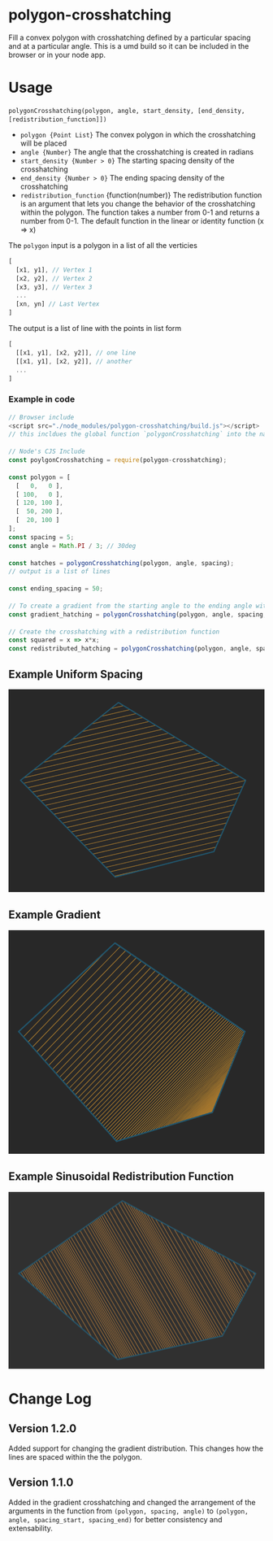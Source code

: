 # polygon-crosshatching

Fill a convex polygon with crosshatching defined by a particular spacing and at
a particular angle. This is a umd build so it can be included in the browser or
in your node app.

# Usage

`polygonCrosshatching(polygon, angle, start_density, [end_density, [redistribution_function]])`
+ `polygon {Point List}` The convex polygon in which the crosshatching will be placed
+ `angle {Number}` The angle that the crosshatching is created in radians
+ `start_density {Number > 0}` The starting spacing density of the crosshatching
+ `end_density {Number > 0}` The ending spacing density of the crosshatching
+ `redistribution_function` {function(number)} The redistribution function is an argument
  that lets you change the behavior of the crosshatching within the polygon. The function
  takes a number from 0-1 and returns a number from 0-1. The default function in the
  linear or identity function (x => x)

The `polygon` input is a polygon in a list of all the verticies
```js
[
  [x1, y1], // Vertex 1
  [x2, y2], // Vertex 2
  [x3, y3], // Vertex 3
  ...
  [xn, yn] // Last Vertex
]
```

The output is a list of line with the points in list form
```js
[
  [[x1, y1], [x2, y2]], // one line
  [[x1, y1], [x2, y2]], // another
  ...
]
```

### Example in code
```js
// Browser include
<script src="./node_modules/polygon-crosshatching/build.js"></script>
// this incldues the global function `polygonCrosshatching` into the namespace

// Node's CJS Include
const poylgonCrosshatching = require(polygon-crosshatching);

const polygon = [
  [   0,   0 ],
  [ 100,   0 ],
  [ 120, 100 ],
  [  50, 200 ],
  [  20, 100 ]
];
const spacing = 5;
const angle = Math.PI / 3; // 30deg

const hatches = polygonCrosshatching(polygon, angle, spacing);
// output is a list of lines

const ending_spacing = 50;

// To create a gradient from the starting angle to the ending angle within the polygon
const gradient_hatching = polygonCrosshatching(polygon, angle, spacing, ending_spacing);

// Create the crosshatching with a redistribution function
const squared = x => x*x;
const redistributed_hatching = polygonCrosshatching(polygon, angle, spacing, ending_spacing, squared);
```

## Example Uniform Spacing
![polygon-crosshatching](./example.png)

## Example Gradient
![polygon-crosshatching-gradient](./example_gradient.png)

## Example Sinusoidal Redistribution Function
![polygon-crosshatching-gradient](./example_redistribution.png)


# Change Log

## Version 1.2.0
Added support for changing the gradient distribution. This changes how the lines are spaced within the the polygon.

## Version 1.1.0
Added in the gradient crosshatching and changed the arrangement of the arguments in the function from `(polygon, spacing, angle)` to `(polygon, angle, spacing_start, spacing_end)` for better consistency and extensability.